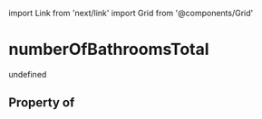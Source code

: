 import Link from 'next/link'
import Grid from '@components/Grid'

# numberOfBathroomsTotal

undefined

## Property of



